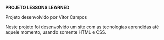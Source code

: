 __PROJETO LESSONS LEARNED__

Projeto desenvolvido por Vitor Campos

Neste projeto foi desenvolvido um site com as tecnologias aprendidas até aquele momento, usando somente HTML e CSS.